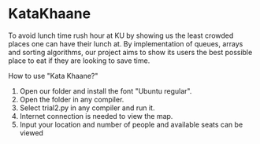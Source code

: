 # KataKhaane
To avoid lunch time rush hour at KU by showing us the least crowded places one can have their lunch at. By implementation of queues, arrays and sorting algorithms, our project aims to show its users the best possible place to eat if they are looking to save time. 

How to use "Kata Khaane?"

1. Open our folder and install the font "Ubuntu regular".
2. Open the folder in any compiler.
3. Select trial2.py in any compiler and run it.
4. Internet connection is needed to view the map. 
5. Input your location and number of people and available seats can be viewed
